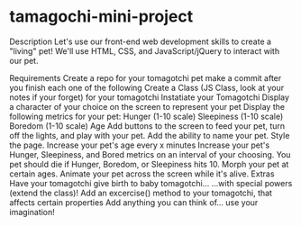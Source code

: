 # tamagochi-mini-project

Description
Let's use our front-end web development skills to create a "living" pet! We'll use HTML, CSS, and JavaScript/jQuery to interact with our pet.

Requirements
Create a repo for your tomagotchi pet
make a commit after you finish each one of the following
Create a Class (JS Class, look at your notes if your forget) for your tomagotchi
Instatiate your Tomagotchi
Display a character of your choice on the screen to represent your pet
Display the following metrics for your pet:
Hunger (1-10 scale)
Sleepiness (1-10 scale)
Boredom (1-10 scale)
Age
Add buttons to the screen to feed your pet, turn off the lights, and play with your pet.
Add the ability to name your pet.
Style the page.
Increase your pet's age every x minutes
Increase your pet's Hunger, Sleepiness, and Bored metrics on an interval of your choosing.
You pet should die if Hunger, Boredom, or Sleepiness hits 10.
Morph your pet at certain ages.
Animate your pet across the screen while it's alive.
Extras
Have your tomagotchi give birth to baby tomagotchi...
...with special powers (extend the class)!
Add an excercise() method to your tomagotchi, that affects certain properties
Add anything you can think of... use your imagination!